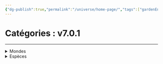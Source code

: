 ```yaml
---
{"dg-publish":true,"permalink":"/universe/home-page/","tags":["gardenEntry"]}
---
```


# Catégories : v7.0.1
---

<details class="callout foldable" data-callout="foldable">   <summary class="callout-title"> Mondes </summary>
<p>Liste des mondes répertoriés</p>

<div class="transclusion internal-embed is-loaded"><div class="markdown-embed">



<ul><li>1) Second Horizon<ul><li>Addenyd</li></ul></li><li>2) Univers<ul><li>Espace 1<ul><li>Voie Lactée<ul><li>Terra</li></ul></li></ul></li></ul></li><li><a href="/universe/mondes/abysses/abysses/" data-href="Universe/Mondes/Abysses/Abysses.md" class="internal-link">3) Système Abyssal</a><ul><li><a href="/universe/mondes/abysses/abysses#les-abysses-rouges/" data-href="Universe/Mondes/Abysses/Abysses.md#Les Abysses Rouges" class="internal-link">Niveau 1 :</a><ul><li>Necrofor</li><li><a href="/universe/mondes/abysses/nedenfor/" data-href="Universe/Mondes/Abysses/Nedenfor.md" class="internal-link">Nedenfor</a></li><li>Valkrag</li></ul></li><li><a href="/universe/mondes/abysses/abysses#les-abysses-bleues/" data-href="Universe/Mondes/Abysses/Abysses.md#Les Abysses Bleues" class="internal-link">Niveau 2 :</a><ul><li>Ankra</li><li><a href="/universe/mondes/abysses/asalvadah/" data-href="Universe/Mondes/Abysses/Asalvadah.md" class="internal-link">Asalvadah</a></li><li>Dedallus</li><li>Necrofor</li><li>Nihil</li><li>Reh’ leth / Ryloth</li><li>Sûl Sanctum</li></ul></li><li><a href="/universe/mondes/abysses/abysses#les-abysses-noirs/" data-href="Universe/Mondes/Abysses/Abysses.md#Les Abysses Noirs" class="internal-link">Niveau 3 :</a><ul><li>Exeuntium</li><li>Nÿrheim</li></ul></li></ul></li></ul>

</div></div>

  </div> </details>

<details class="callout foldable" data-callout="foldable">   <summary class="callout-title"> Espèces </summary>
<p>Liste des espèces répertoriés</p>

<div class="transclusion internal-embed is-loaded"><div class="markdown-embed">



<ul><li>Ådla</li><li>Aingeals</li><li>Alfayn<ul><li>Ashgayn</li><li>Elgayn / Elkayn</li><li>Istgayn / Ishgayn</li><li>Krayn</li><li>Naayn</li><li>Syvayn / Sylvayn / Sylfayn</li><li>Ulgayn</li><li>Zefayn</li></ul></li><li>Animata / Exeeds</li><li>Arthropodes</li><li>Ayleeth</li><li>Beasts</li><li>Deamons / Hellions / Daemas / Daemos</li><li><a href="/universe/espèces/deus-ex-lumina/" data-href="Universe/Espèces/Deus Ex Lumina.md" class="internal-link">Deus Ex Lumina</a></li><li>Dragons</li><li>Eidolon</li><li>Élémentaires</li><li>Exnoctis</li><li>Fées<ul><li>Elyns</li><li>Nymphes</li><li>Pixies</li><li>Sprites</li></ul></li><li>Fleya</li><li>Géants</li><li>Grandbeasts</li><li>Green Skins<ul><li>Goblins</li><li>Hobgoblin</li><li>Ogres</li><li>Orks</li><li>Trolls</li></ul></li><li>Halfbeasts</li><li>Ignis Fatuus</li><li>Kobolds</li><li>Kreegull</li><li>Les Grands Anciens</li><li>Lizards / Repthilian / Saarun</li><li>Nains / Nibelungen</li><li>Necron</li><li>Necrurrian</li><li><a href="/universe/espèces/nimeonid/" data-href="Universe/Espèces/Nimeonid.md" class="internal-link">Nimeonid</a> / Ex Machina</li><li>Nyxes / Sirènes</li><li>Salamender</li><li>Shibiki</li><li><a href="/universe/espèces/sivers/" data-href="Universe/Espèces/Sivers.md" class="internal-link">Sivers</a></li><li>Skarn</li><li>Spectres</li><li>Vampires ❌ Dhampeal / Drakennir / Vampeal / Draenpir / Vaempir / Vorleeth / Dhampvorn</li><li>Veshkraal</li></ul>

</div></div>

  </div> </details>




